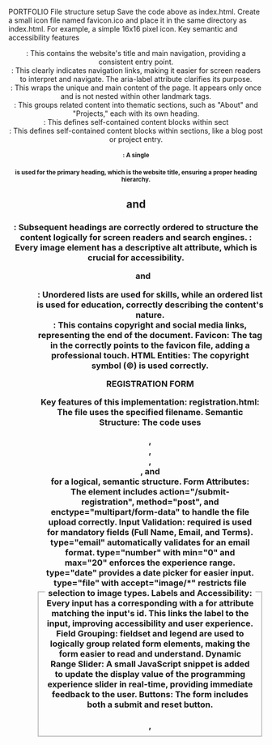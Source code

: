 PORTFOLIO
File structure setup
Save the code above as index.html.
Create a small icon file named favicon.ico and place it in the same directory as index.html. For example, a simple 16x16 pixel icon.
Key semantic and accessibility features
<header>: This contains the website's title and main navigation, providing a consistent entry point.
<nav>: This clearly indicates navigation links, making it easier for screen readers to interpret and navigate. The aria-label attribute clarifies its purpose.
<main>: This wraps the unique and main content of the page. It appears only once and is not nested within other landmark tags.
<section>: This groups related content into thematic sections, such as "About" and "Projects," each with its own heading.
<article>: This defines self-contained content blocks within sect
<article>: This defines self-contained content blocks within sections, like a blog post or project entry.
<h1>: A single <h1> is used for the primary heading, which is the website title, ensuring a proper heading hierarchy.
<h2> and <h3>: Subsequent headings are correctly ordered to structure the content logically for screen readers and search engines.
<img>: Every image element has a descriptive alt attribute, which is crucial for accessibility.
<ul> and <ol>: Unordered lists are used for skills, while an ordered list is used for education, correctly describing the content's nature.
<footer>: This contains copyright and social media links, representing the end of the document.
Favicon: The <link> tag in the <head> correctly points to the favicon file, adding a professional touch.
HTML Entities: The copyright symbol (&copy;) is used correctly.



REGISTRATION FORM

Key features of this implementation:
registration.html: The file uses the specified filename.
Semantic Structure: The code uses <header>, <main>, <form>, <fieldset>, <legend>, and <footer> for a logical, semantic structure.
Form Attributes: The <form> element includes action="/submit-registration", method="post", and enctype="multipart/form-data" to handle the file upload correctly.
Input Validation:
required is used for mandatory fields (Full Name, Email, and Terms).
type="email" automatically validates for an email format.
type="number" with min="0" and max="20" enforces the experience range.
type="date" provides a date picker for easier input.
type="file" with accept="image/*" restricts file selection to image types.
Labels and Accessibility: Every input has a corresponding <label> with a for attribute matching the input's id. This links the label to the input, improving accessibility and user experience.
Field Grouping: fieldset and legend are used to logically group related form elements, making the form easier to read and understand.
Dynamic Range Slider: A small JavaScript snippet is added to update the display value of the programming experience slider in real-time, providing immediate feedback to the user.
Buttons: The form includes both a submit and reset button.
